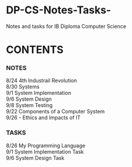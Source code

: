 # DP-CS-Notes-Tasks-
Notes and tasks for IB Diploma Computer Science  


# CONTENTS
### NOTES
8/24 4th Industrail Revolution <br>
8/30 Systems <br>
9/1 System Implementation <br>
9/6 System Design <br>
9/8 System Testing <br>
9/22 Components of a Computer System <br>
9/26 - Ethics and Impacts of IT <br> 

### TASKS
8/26 My Programming Language <br>
9/1 System Implementation Task  <br>
9/6 System Design Task

